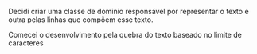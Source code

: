 Decidi criar uma classe de dominio responsável por representar o texto e outra pelas linhas que compõem esse texto.

Comecei o desenvolvimento pela quebra do texto baseado no limite de caracteres